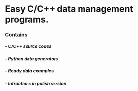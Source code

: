 # Easy C/C++ data management programs. 
### Contains:
##### - C/C++ source codes
##### - Python data generators
##### - Ready data examples
##### - Intructions in polish version
